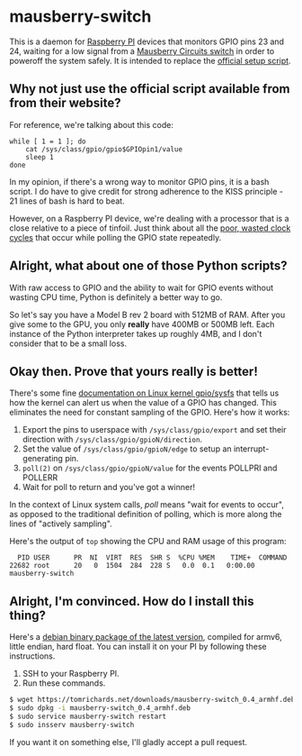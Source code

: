# mausberry-switch

This is a daemon for [Raspberry PI](http://www.raspberrypi.org/) devices that monitors GPIO pins 23 and 24, waiting for a low signal from a [Mausberry Circuits switch](http://mausberrycircuits.com/) in order to poweroff the system safely. It is intended to replace the [official setup script](http://files.mausberrycircuits.com/setup.sh).

## Why not just use the official script available from  from their website?
For reference, we're talking about this code:

    while [ 1 = 1 ]; do
        cat /sys/class/gpio/gpio$GPIOpin1/value
        sleep 1
    done

In my opinion, if there's a wrong way to monitor GPIO pins, it is a bash script. I do have to give credit for strong adherence to the KISS principle -  21 lines of bash is hard to beat.

However, on a Raspberry PI device, we're dealing with a processor that is a close relative to a piece of tinfoil. Just think about all the [poor, wasted clock cycles](http://www.raspberrypi.org/phpBB3/viewtopic.php?t=63561) that occur while polling the GPIO state repeatedly.

## Alright, what about one of those Python scripts?

With raw access to GPIO and the ability to wait for GPIO events without wasting CPU time, Python is definitely a better way to go.

So let's say you have a Model B rev 2 board with 512MB of RAM. After you give some to the GPU, you only **really** have 400MB or 500MB left. Each instance of the Python interpreter takes up roughly 4MB, and I don't consider that to be a small loss.

## Okay then. Prove that yours really is better!
There's some fine [documentation on Linux kernel gpio/sysfs](https://www.kernel.org/doc/Documentation/gpio/sysfs.txt) that tells us how the kernel can alert us when the value of a GPIO has changed. This eliminates the need for constant sampling of the GPIO. Here's how it works:

1. Export the pins to userspace with `/sys/class/gpio/export` and set their direction with `/sys/class/gpio/gpioN/direction`.
2. Set the value of `/sys/class/gpio/gpioN/edge` to setup an interrupt-generating pin.
3. `poll(2)` on `/sys/class/gpio/gpioN/value` for the events POLLPRI and POLLERR
4. Wait for poll to return and you've got a winner!

In the context of Linux system calls, *poll* means "wait for events to occur", as opposed to the traditional definition of polling, which is more along the lines of "actively sampling".

Here's the output of `top` showing the CPU and RAM usage of this program:

      PID USER      PR  NI  VIRT  RES  SHR S  %CPU %MEM    TIME+  COMMAND
    22682 root      20   0  1504  284  228 S   0.0  0.1   0:00.00 mausberry-switch

## Alright, I'm convinced. How do I install this thing?

Here's a [debian binary package of the latest version](https://tomrichards.net/downloads/mausberry-switch_0.4_armhf.deb), compiled for armv6, little endian, hard float. You can install it on your PI by following these instructions.

1. SSH to your Raspberry PI.
2. Run these commands.

```bash
$ wget https://tomrichards.net/downloads/mausberry-switch_0.4_armhf.deb
$ sudo dpkg -i mausberry-switch_0.4_armhf.deb
$ sudo service mausberry-switch restart
$ sudo insserv mausberry-switch
```

If you want it on something else, I'll gladly accept a pull request.
